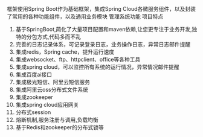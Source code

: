 框架使用Spring Boot作为基础框架，集成Spring Cloud各微服务组件，以及封装了常用的各种功能组件，以及通用业务模块
管理系统功能
项目特点
1. 基于SpringBoot,简化了大量项目配置和maven依赖,让您更专注于业务开发,独特的分包方式,代码多而不乱
2. 完善的日志记录体系，可记录登录日志，业务操作日志，异常日志邮件提醒
3. 集成redis，Spring cache，提升运行速度
6. 集成websocket、ftp、httpclient、office等各种工具
7. 集成spring cloud，可以监控所有系统的运行情况，异常情况邮件提醒
8. 集成百度ai接口
9. 集成极光短信、阿里云短信服务
10. 集成阿里云oss分布式文件系统
11. 集成zookeeper
13. 集成spring cloud应用网关
15. 分布式session
16. 熔断机制,服务注册与调用,负载均衡
17. 基于Redis和zookeeper的分布式锁等
